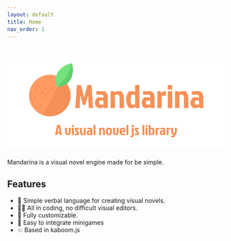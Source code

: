 ```yaml
---
layout: default
title: Home
nav_order: 1
---
```


# ![Mandarina 🍊](images/mandarina_logo_orange.png)

Mandarina is a visual novel engine made for be simple.

## Features

-   📖 Simple verbal language for creating visual novels.
-   🧑‍💻 All in coding, no difficult visual editors.
-   🎨 Fully customizable.
-   👾 Easy to integrate minigames
-   💥 Based in kaboom.js
